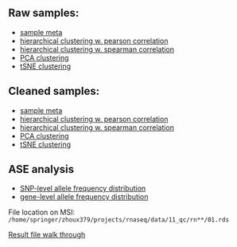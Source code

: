 ## Raw samples:
* [sample meta](https://github.com/orionzhou/barn/tree/master/data/15_read_list)
* [hierarchical clustering w. pearson correlation](11.hclust.p.pdf)
* [hierarchical clustering w. spearman correlation](11.hclust.s.pdf)
* [PCA clustering](11.pca.pdf)
* [tSNE clustering](11.tsne.pdf)

## Cleaned samples:
* [sample meta](01.meta.tsv)
* [hierarchical clustering w. pearson correlation](21.hclust.p.pdf)
* [hierarchical clustering w. spearman correlation](21.hclust.s.pdf)
* [PCA clustering](21.pca.pdf)
* [tSNE clustering](21.tsne.pdf)

## ASE analysis
* [SNP-level allele frequency distribution](32.afs_site.pdf)
* [gene-level allele frequency distribution](31.afs_gene.pdf)

File location on MSI:
`/home/springer/zhoux379/projects/rnaseq/data/11_qc/rn**/01.rds`

[Result file walk through](https://github.com/orionzhou/rnaseq/blob/master/output.md)

